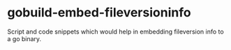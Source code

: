 # gobuild-embed-fileversioninfo
Script and code snippets which would help in embedding fileversion info to a go binary. 
